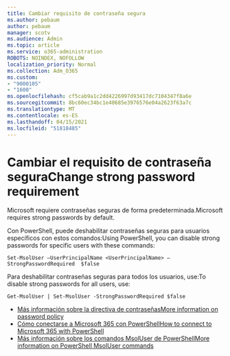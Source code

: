 ```yaml
---
title: Cambiar requisito de contraseña segura
ms.author: pebaum
author: pebaum
manager: scotv
ms.audience: Admin
ms.topic: article
ms.service: o365-administration
ROBOTS: NOINDEX, NOFOLLOW
localization_priority: Normal
ms.collection: Adm_O365
ms.custom:
- "9000105"
- "1600"
ms.openlocfilehash: cf5cab9a1c2dd4226997d93417dc7104347f8a6e
ms.sourcegitcommit: 8bc60ec34bc1e40685e3976576e04a2623f63a7c
ms.translationtype: MT
ms.contentlocale: es-ES
ms.lasthandoff: 04/15/2021
ms.locfileid: "51818485"
---
```

# <a name="change-strong-password-requirement"></a><span data-ttu-id="21fd9-102">Cambiar el requisito de contraseña segura</span><span class="sxs-lookup"><span data-stu-id="21fd9-102">Change strong password requirement</span></span>

<span data-ttu-id="21fd9-103">Microsoft requiere contraseñas seguras de forma predeterminada.</span><span class="sxs-lookup"><span data-stu-id="21fd9-103">Microsoft requires strong passwords by default.</span></span>

<span data-ttu-id="21fd9-104">Con PowerShell, puede deshabilitar contraseñas seguras para usuarios específicos con estos comandos:</span><span class="sxs-lookup"><span data-stu-id="21fd9-104">Using PowerShell, you can disable strong passwords for specific users with these commands:</span></span>

`Set-MsolUser –UserPrincipalName <UserPrincipalName> –StrongPasswordRequired  $false`

<span data-ttu-id="21fd9-105">Para deshabilitar contraseñas seguras para todos los usuarios, use:</span><span class="sxs-lookup"><span data-stu-id="21fd9-105">To disable strong passwords for all users, use:</span></span>

`Get-MsolUser | Set-MsolUser -StrongPasswordRequired $false`

- [<span data-ttu-id="21fd9-106">Más información sobre la directiva de contraseñas</span><span class="sxs-lookup"><span data-stu-id="21fd9-106">More information on password policy</span></span>](https://docs.microsoft.com/azure/active-directory/authentication/concept-sspr-policy#password-policies-that-only-apply-to-cloud-user-accounts)
- [<span data-ttu-id="21fd9-107">Cómo conectarse a Microsoft 365 con PowerShell</span><span class="sxs-lookup"><span data-stu-id="21fd9-107">How to connect to Microsoft 365 with PowerShell</span></span>](https://docs.microsoft.com/office365/enterprise/powershell/connect-to-office-365-powershell#connect-with-the-microsoft-azure-active-directory-module-for-windows-powershell)
- [<span data-ttu-id="21fd9-108">Más información sobre los comandos MsolUser de PowerShell</span><span class="sxs-lookup"><span data-stu-id="21fd9-108">More information on PowerShell MsolUser commands</span></span>](https://docs.microsoft.com/powershell/module/msonline/set-msoluser?view=azureadps-1.0)
